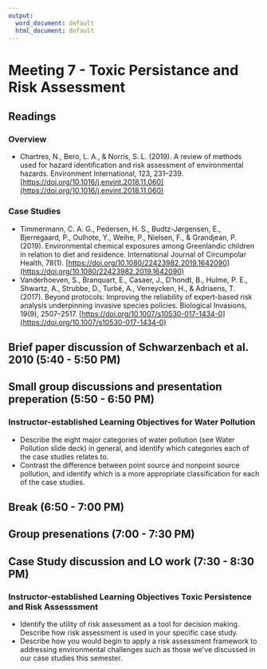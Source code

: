 ```yaml
---
output:
  word_document: default
  html_document: default
---
```


# Meeting 7 - Toxic Persistance and Risk Assessment

## Readings

### Overview

* Chartres, N., Bero, L. A., & Norris, S. L. (2019). A review of methods used for hazard identification and risk assessment of environmental hazards. Environment International, 123, 231–239. [https://doi.org/10.1016/j.envint.2018.11.060](https://doi.org/10.1016/j.envint.2018.11.060)

### Case Studies

* Timmermann, C. A. G., Pedersen, H. S., Budtz-Jørgensen, E., Bjerregaard, P., Oulhote, Y., Weihe, P., Nielsen, F., & Grandjean, P. (2019). Environmental chemical exposures among Greenlandic children in relation to diet and residence. International Journal of Circumpolar Health, 78(1). [https://doi.org/10.1080/22423982.2019.1642090](https://doi.org/10.1080/22423982.2019.1642090)
* Vanderhoeven, S., Branquart, E., Casaer, J., D’hondt, B., Hulme, P. E., Shwartz, A., Strubbe, D., Turbé, A., Verreycken, H., & Adriaens, T. (2017). Beyond protocols: Improving the reliability of expert-based risk analysis underpinning invasive species policies. Biological Invasions, 19(9), 2507–2517. [https://doi.org/10.1007/s10530-017-1434-0](https://doi.org/10.1007/s10530-017-1434-0)

## Brief paper discussion of Schwarzenbach et al. 2010 (5:40 - 5:50 PM)

## Small group discussions and presentation preperation (5:50 - 6:50 PM)

### Instructor-established Learning Objectives for Water Pollution

* Describe the eight major categories of water pollution (see Water Pollution slide deck) in general, and identify which categories each of the case studies relates to.
* Contrast the difference between point source and nonpoint source pollution, and identify which is a more appropriate classification for each of the case studies.


## Break (6:50 - 7:00 PM)

## Group presenations (7:00 - 7:30 PM)

## Case Study discussion and LO work (7:30 - 8:30 PM)

### Instructor-established Learning Objectives Toxic Persistence and Risk Assesssment

* Identify the utility of risk assessment as a tool for decision making. Describe how risk assessment is used in your specific case study.
* Describe how you would begin to apply a risk assessment framework to addressing environmental challenges such as those we've discussed in our case studies this semester.
